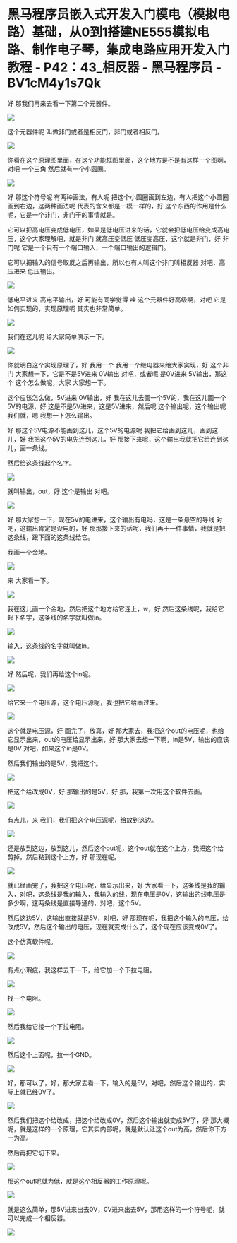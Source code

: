 # 黑马程序员嵌入式开发入门模电（模拟电路）基础，从0到1搭建NE555模拟电路、制作电子琴，集成电路应用开发入门教程 - P42：43_相反器 - 黑马程序员 - BV1cM4y1s7Qk

好 那我们再来去看一下第二个元器件。

![](img/d9e3f90e437afc97ffd5528119dd8e02_1.png)

这个元器件呢 叫做非门或者是相反门，非门或者相反门。

![](img/d9e3f90e437afc97ffd5528119dd8e02_3.png)

你看在这个原理图里面，在这个功能框图里面，这个地方是不是有这样一个图啊，对吧 一个三角 然后就有一个小圆圈。

![](img/d9e3f90e437afc97ffd5528119dd8e02_5.png)

好 那这个符号呢 有两种画法，有人呢 把这个小圆圈画到左边，有人把这个小圆圈画到右边，这两种画法呢 代表的含义都是一模一样的，好 这个东西的作用是什么呢，它是一个非门，非门干的事情就是。

它可以把高电压变成低电压，如果是低电压进来的话，它就会把低电压给变成高电压，这个大家理解吧，就是非门 就高压变低压 低压变高压，这个就是非门，好 非门呢 它是一个只有一个端口输入，一个端口输出的逻辑门。

它可以把输入的信号取反之后再输出，所以也有人叫这个非门叫相反器 对吧，高压进来 低压输出。

![](img/d9e3f90e437afc97ffd5528119dd8e02_7.png)

低电平进来 高电平输出，好 可能有同学觉得 哇 这个元器件好高级啊，对吧 它是如何实现的，实现原理呢 其实也非常简单。

![](img/d9e3f90e437afc97ffd5528119dd8e02_9.png)

我们在这儿呢 给大家简单演示一下。

![](img/d9e3f90e437afc97ffd5528119dd8e02_11.png)

你就明白这个实现原理了，好 我用一个 我用一个继电器来给大家实现，好 这个非门 大家想一下，它是不是5V进来 0V输出 对吧，或者呢 是0V进来 5V输出，那这个 这个怎么做呢，大家 大家想一下。

这个应该怎么做，5V进来 0V输出，好 我在这儿去画一个5V的，我在这儿画一个5V的电源，好 这是不是5V进来，这是5V进来，然后呢 这个输出呢，这个输出呢 我们就，嗯 我想一下怎么输出。

好 那这个5V电源不能画到这儿，这个5V的电源呢 我把它给画到这儿，画到这儿，好 我把这个5V的电先连到这儿，好 那接下来呢，这个输出我就把它给连到这儿，画一条线。

然后给这条线起个名字。

![](img/d9e3f90e437afc97ffd5528119dd8e02_13.png)

就叫输出，out，好 这个是输出 对吧。

![](img/d9e3f90e437afc97ffd5528119dd8e02_15.png)

好 那大家想一下，现在5V的电进来，这个输出有电吗，这是一条悬空的导线 对吧，这输出肯定是没电的，好 那那接下来的话呢，我们再干一件事情，我就是把这条线，跟下面的这条线给它。

我画一个金地。

![](img/d9e3f90e437afc97ffd5528119dd8e02_17.png)

来 大家看一下。

![](img/d9e3f90e437afc97ffd5528119dd8e02_19.png)

我在这儿画一个金地，然后把这个地方给它连上，w，好 然后这条线呢，我给它起下名字，这条线的名字就叫做in。

![](img/d9e3f90e437afc97ffd5528119dd8e02_21.png)

输入，这条线的名字就叫做in。

![](img/d9e3f90e437afc97ffd5528119dd8e02_23.png)

好 然后呢，我们再给这个in呢。

![](img/d9e3f90e437afc97ffd5528119dd8e02_25.png)

给它来一个电压源，这个电压源呢，我也把它给画过来。

![](img/d9e3f90e437afc97ffd5528119dd8e02_27.png)

这个就是电压源，好 画完了，放真，好 那大家去，我把这个out的电压呢，也给它显示出来，out的电压给显示出来，好 那大家去想一下啊，in是5V，输出的应该是0V 对吧，如果这个in是0V。

然后我们输出的是5V，我把这个。

![](img/d9e3f90e437afc97ffd5528119dd8e02_29.png)

把这个给改成0V，好 那输出的是5V，好 那，我第一次用这个软件去画。

![](img/d9e3f90e437afc97ffd5528119dd8e02_31.png)

有点儿，来 我们，我们把这个电压源呢，给放到这边。

![](img/d9e3f90e437afc97ffd5528119dd8e02_33.png)

还是放到这边，放到这儿，然后这个out呢，这个out就在这个上方，我把这个给剪掉，然后粘到这个上方，好 那现在呢。

![](img/d9e3f90e437afc97ffd5528119dd8e02_35.png)

就已经画完了，我把这个电压呢，给显示出来，好 大家看一下，这条线是我的输入，对吧，这条线是我的输入，我输入的线，现在电压是0V，这输出的线电压是多少啊，这两条线是直接导通的，对吧，这个5V。

然后这边5V，这输出直接就是5V，对吧，好 那现在呢，我把这个输入的电压，给改成5V，然后这个输出的电压，现在就变成什么了，这个现在应该变成0V了。

这个仿真软件呢。

![](img/d9e3f90e437afc97ffd5528119dd8e02_37.png)

有点小瑕疵，我这样去干一下，给它加一个下拉电阻。

![](img/d9e3f90e437afc97ffd5528119dd8e02_39.png)

找一个电阻。

![](img/d9e3f90e437afc97ffd5528119dd8e02_41.png)

然后我给它接一个下拉电阻。

![](img/d9e3f90e437afc97ffd5528119dd8e02_43.png)

然后这个上面呢，拉一个GND。

![](img/d9e3f90e437afc97ffd5528119dd8e02_45.png)

好，那可以了，好，那大家去看一下，输入的是5V，对吧，然后这个输出的，实际上就已经0V了。

![](img/d9e3f90e437afc97ffd5528119dd8e02_47.png)

然后我们把这个给改成，把这个给改成0V，然后这个输出就变成5V了，好 那大概呢，就是这样的一个原理，它其实内部呢，就是默认让这个out为高，然后你下方一为高。

然后再把它切下来。

![](img/d9e3f90e437afc97ffd5528119dd8e02_49.png)

那这个out呢就为低，就是这个相反器的工作原理呢。

![](img/d9e3f90e437afc97ffd5528119dd8e02_51.png)

就是这么简单，那5V进来出去0V，0V进来出去5V，那用这样的一个符号呢，就可以完成一个相反器。

![](img/d9e3f90e437afc97ffd5528119dd8e02_53.png)